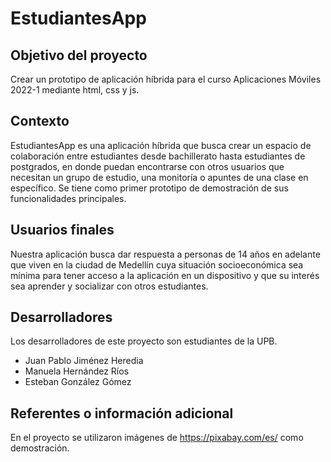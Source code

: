 # EstudiantesApp
## Objetivo del proyecto
Crear un prototipo de aplicación híbrida para el curso Aplicaciones Móviles 2022-1 mediante html, css y js.
## Contexto
EstudiantesApp es una aplicación híbrida que busca crear un espacio de colaboración entre estudiantes desde bachillerato hasta estudiantes de postgrados,
en donde puedan encontrarse con otros usuarios que necesitan un grupo de estudio, una monitoría o apuntes de una clase en específico. Se tiene como primer prototipo
de demostración de sus funcionalidades principales.
## Usuarios finales
Nuestra aplicación busca dar respuesta a personas de 14 años en adelante que viven en la ciudad de Medellín cuya situación socioeconómica sea mínima para tener acceso 
a la aplicación en un dispositivo y que su interés sea aprender y socializar con otros estudiantes.
## Desarrolladores
Los desarrolladores de este proyecto son estudiantes de la UPB.
* Juan Pablo Jiménez Heredia
* Manuela Hernández Ríos
* Esteban González Gómez
## Referentes o información adicional
En el proyecto se utilizaron imágenes de https://pixabay.com/es/ como demostración.



